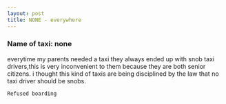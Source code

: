 ```yaml
---
layout: post
title: NONE - everywhere
---
```


### Name of taxi: none

everytime my parents needed a taxi they always ended up with snob taxi drivers,this is very inconvenient to them because they are both senior citizens. i thought this kind of taxis are being disciplined by the law that no taxi driver should be snobs. 

```Refused boarding```
